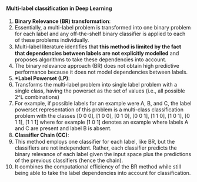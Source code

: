 #### Multi-label classification in Deep Learning

1. __Binary Relevance (BR) transformation__:  
  1. Essentially, a multi-label problem is transformed into one binary problem for each label and any off-the-shelf binary classifier is applied to each of these problems individually.
  2. Multi-label literature identiﬁes that __this method is limited by the fact that dependencies between labels are not explicitly modelled__ and proposes algorithms to take these dependencies into account.
  3. The binary relevance approach (BR) does not obtain high predictive performance because it does not model dependencies between labels.
2. __*Label Powerset (LP)__:  
  1. Transforms the multi-label problem into single label problem with a single class, having the powerset as the set of values (i.e., all possible 2^L combinations)
  2. For example, if possible labels for an example were A, B, and C, the label powerset representation of this problem is a multi-class classification problem with the classes [0 0 0], [1 0 0], [0 1 0], [0 0 1], [1 1 0], [1 0 1], [0 1 1], [1 1 1] where for example [1 0 1] denotes an example where labels A and C are present and label B is absent.
3. __Classiﬁer Chain (CC)__:
  1. This method employs one classifier for each label, like BR, but the classifiers are not independent. Rather, each classifier predicts the binary relevance of each label given the input space plus the predictions of the previous classifiers (hence the chain).
  2. It combines the computational efficiency of the BR method while still being able to take the label dependencies into account for classification.
